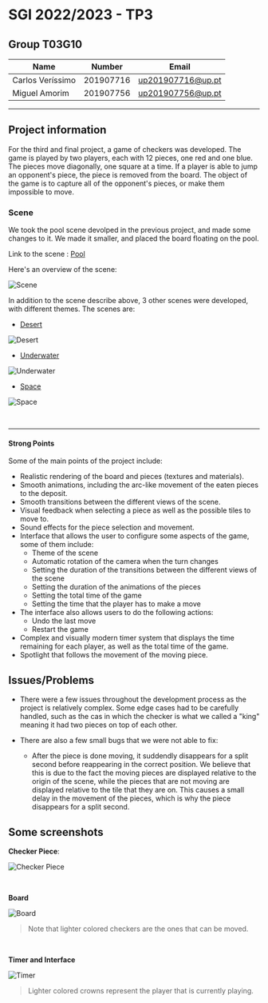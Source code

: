 # SGI 2022/2023 - TP3

## Group T03G10

| Name              | Number    | Email              |
| ----------------- | --------- | ------------------ |
| Carlos Veríssimo  | 201907716 | up201907716@up.pt  |
| Miguel Amorim     | 201907756 | up201907756@up.pt  |
----

## Project information

  For the third and final project, a game of checkers was developed. The game is played by two players, each with 12 pieces, one red and one blue. The pieces move diagonally, one square at a time. If a player is able to jump an opponent's piece, the piece is removed from the board. The object of the game is to capture all of the opponent's pieces, or make them impossible to move.

### **Scene**

We took the pool scene devolped in the previous project, and made some changes to it. We made it smaller, and placed the board floating on the pool.

Link to the scene : [Pool](scenes/themes/pool_day.xml)

Here's an overview of the scene:

![Scene](scenes/images/screenshots/pool.png)

In addition to the scene describe above, 3 other scenes were developed, with different themes. The scenes are:

- [Desert](scenes/themes/desert.xml)

![Desert](scenes/images/screenshots/desert.png)

- [Underwater](scenes/themes/under_sea.xml)

![Underwater](scenes/images/screenshots/underwater.png)

- [Space](scenes/themes/space.xml)

![Space](scenes/images/screenshots/space.png)

<br>

------

#### **Strong Points**

Some of the main points of the project include:
- Realistic rendering of the board and pieces (textures and materials).
- Smooth animations, including the arc-like movement of the eaten pieces to the deposit.
- Smooth transitions between the different views of the scene.
- Visual feedback when selecting a piece as well as the possible tiles to move to.
- Sound effects for the piece selection and movement.
- Interface that allows the user to configure some aspects of the game, some of them include:
  * Theme of the scene
  * Automatic rotation of the camera when the turn changes
  * Setting the duration of the transitions between the different views of the scene
  * Setting the duration of the animations of the pieces
  * Setting the total time of the game
  * Setting the time that the player has to make a move
- The interface also allows users to do the following actions:
  * Undo the last move
  * Restart the game
- Complex and visually modern timer system that displays the time remaining for each player, as well as the total time of the game.
- Spotlight that follows the movement of the moving piece.


## Issues/Problems

- There were a few issues throughout the development process as the project is relatively complex. Some edge cases had to be carefully handled, such as the cas in which the checker is what we called a "king" meaning it had two pieces on top of each other.

- There are also a few small bugs that we were not able to fix:
  * After the piece is done moving, it suddendly disappears for a split second before reappearing in the correct position. We believe that this is due to the fact the moving pieces are displayed relative to the origin of the scene, while the pieces that are not moving are displayed relative to the tile that they are on. This causes a small delay in the movement of the pieces, which is why the piece disappears for a split second.



## Some screenshots

**Checker Piece**:

![Checker Piece](scenes/images/screenshots/piece.png)

<br>

**Board**

![Board](scenes/images/screenshots/board.png)

> Note that lighter colored checkers are the ones that can be moved.

<br>

**Timer and Interface**

![Timer](scenes/images/screenshots/timer_interface.png)

> Lighter colored crowns represent the player that is currently playing.
